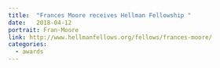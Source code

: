 ```yaml
---
title:  "Frances Moore receives Hellman Fellowship "
date:   2018-04-12
portrait: Fran-Moore
link: http://www.hellmanfellows.org/fellows/frances-moore/
categories:
  - awards
---
```

